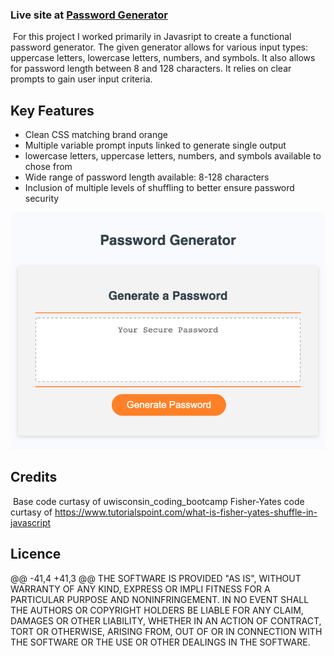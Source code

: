 ### Live site at [Password Generator](https://cgsdesign.github.io/passwordGen/.)
​
For this project I worked primarily in Javasript to create a functional password generator. The given generator allows for various input types: uppercase letters, lowercase letters, numbers, and symbols. It also allows for password length between 8 and 128 characters. It relies on clear prompts to gain user input criteria.
​
## Key Features
* Clean CSS matching brand orange
* Multiple variable prompt inputs linked to generate single output
* lowercase letters, uppercase letters, numbers, and symbols available to chose from 
* Wide range of password length available: 8-128 characters
* Inclusion of multiple levels of shuffling to better ensure password security



![Password Generator](./assets/Images/screenshotPasswordGenerator.png)

## Credits
​
Base code curtasy of uwisconsin_coding_bootcamp
Fisher-Yates code curtasy of https://www.tutorialspoint.com/what-is-fisher-yates-shuffle-in-javascript
​
## Licence 

@@ -41,4 +41,3 @@ THE SOFTWARE IS PROVIDED "AS IS", WITHOUT WARRANTY OF ANY KIND, EXPRESS OR IMPLI
FITNESS FOR A PARTICULAR PURPOSE AND NONINFRINGEMENT. IN NO EVENT SHALL THE
AUTHORS OR COPYRIGHT HOLDERS BE LIABLE FOR ANY CLAIM, DAMAGES OR OTHER
LIABILITY, WHETHER IN AN ACTION OF CONTRACT, TORT OR OTHERWISE, ARISING FROM, OUT OF OR IN CONNECTION WITH THE SOFTWARE OR THE USE OR OTHER DEALINGS IN THE SOFTWARE.
